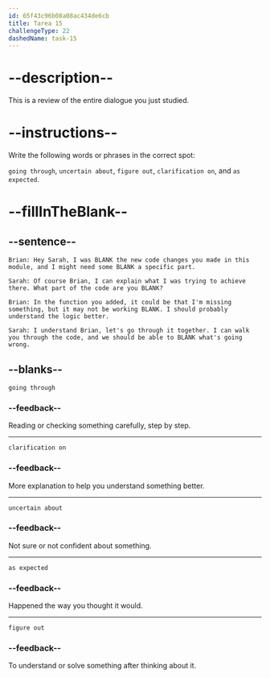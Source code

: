 ```yaml
---
id: 65f43c96b08a08ac434de6cb
title: Tarea 15
challengeType: 22
dashedName: task-15
---
```


<!-- REVIEW -->

# --description--

This is a review of the entire dialogue you just studied.

# --instructions--

Write the following words or phrases in the correct spot:

`going through`, `uncertain about`, `figure out`, `clarification on`, and `as expected`.

# --fillInTheBlank--

## --sentence--

`Brian: Hey Sarah, I was BLANK the new code changes you made in this module, and I might need some BLANK a specific part.`

`Sarah: Of course Brian, I can explain what I was trying to achieve there. What part of the code are you BLANK?`

`Brian: In the function you added, it could be that I'm missing something, but it may not be working BLANK. I should probably understand the logic better.`

`Sarah: I understand Brian, let's go through it together. I can walk you through the code, and we should be able to BLANK what's going wrong.`

## --blanks--

`going through`

### --feedback--

Reading or checking something carefully, step by step.

---

`clarification on`

### --feedback--

More explanation to help you understand something better.

---

`uncertain about`

### --feedback--

Not sure or not confident about something.

---

`as expected`

### --feedback--

Happened the way you thought it would.

---

`figure out`

### --feedback--

To understand or solve something after thinking about it.
